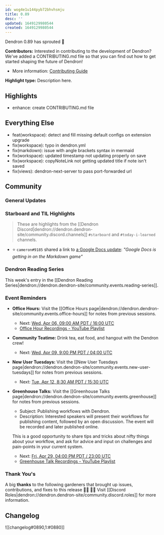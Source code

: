 ```yaml
---
id: wog4e1u144pyb72bhvhsmju
title: 0.89
desc: ''
updated: 1649129980544
created: 1649129980544
---
```


Dendron 0.89 has sprouted  🌱

<!-- [[Release Highlights|dendron://dendron.handbook/area.product.sop.release-highlights]] -->

**Contributors:** Interested in contributing to the development of Dendron? We've added a CONTRIBUTING.md file so that you can find out how to get started shaping the future of Dendron!

- More information: [Contributing Guide](https://github.com/dendronhq/dendron/blob/master/CONTRIBUTING.md)


**Highlight type:** Description here.

## Highlights
- enhance: create CONTRIBUTING.md file 

## Everything Else
- feat(workspace): detect and fill missing default configs on extension upgrade
- fix(workspace): typo in dendron.yml
- fix(markdown): issue with angle brackets syntax in mermaid
- fix(workspace): updated timestamp not updating properly on save
- fix(workspace): copyNoteLink not getting updated title if note isn't saved
- fix(views): dendron-next-server to pass port-forwarded url

## Community

### General Updates
<!-- TODO: Delete this section if not appliacble -->

### Starboard and TIL Highlights
<!-- TODO: update links. Delete section is no new items-->
> These are highlights from the [[Dendron Discord|dendron://dendron.dendron-site/community.discord.channels]] `#starboard` and `#today-i-learned` channels.

- ⭐ `cameron#9185` shared a link to [a Google Docs update](http://workspaceupdates.googleblog.com/2022/03/compose-with-markdown-in-google-docs-on.html): _"Google Docs is getting in on the Markdown game"_

### Dendron Reading Series

This week's entry in the [[Dendron Reading Series|dendron://dendron.dendron-site/community.events.reading-series]].

### Event Reminders
- **Office Hours:** Visit the [[Office Hours page|dendron://dendron.dendron-site/community.events.office-hours]] for notes from previous sessions.
    - Next: [Wed, Apr 06, 09:00 AM PDT / 16:00 UTC](https://link.dendron.so/luma)
    - [Office Hour Recordings - YouTube Playlist](https://link.dendron.so/6yPa)
- **Community Teatime:** Drink tea, eat food, and hangout with the Dendron crew!
    - Next: [Wed, Apr 09, 9:00 PM PDT / 04:00 UTC](https://link.dendron.so/luma)
- **New User Tuesdays:** Visit the [[New User Tuesdays page|dendron://dendron.dendron-site/community.events.new-user-tuesdays]] for notes from previous sessions.
    - Next: [Tue, Apr 12, 8:30 AM PDT / 15:30 UTC](https://link.dendron.so/luma)
- **Greenhouse Talks:** Visit the [[Greenhouse Talks page|dendron://dendron.dendron-site/community.events.greenhouse]] for notes from previous sessions.
    - Subject: Publishing workflows with Dendron.
    - Description: Interested speakers will present their workflows for publishing content, followed by an open discussion. The event will be recorded and later published online.
    
    This is a good opportunity to share tips and tricks about nifty things about your workflow, and ask for advice and input on challenges and pain-points in your current system.
    - Next: [Fri, Apr 29, 04:00 PM PDT / 23:00 UTC](https://link.dendron.so/luma)
    - [Greenhouse Talk Recordings - YouTube Playlist](https://link.dendron.so/greenhouse)

### Thank You's

A big **thanks** to the following gardeners that brought up issues, contributions, and fixes to this release :man_farmer: :woman_farmer: 
Visit [[Discord Roles|dendron://dendron.dendron-site/community.discord.roles]] for more information.

## Changelog
![[changelog#0890,1:#0880]]
